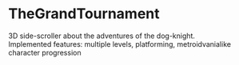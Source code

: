 # TheGrandTournament

3D side-scroller about the adventures of the dog-knight.<br />
Implemented features: multiple levels, platforming, metroidvanialike character progression
